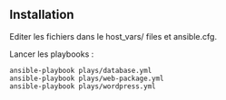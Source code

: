 ## Installation

Editer les fichiers dans le host_vars/ files et ansible.cfg.

Lancer les playbooks :

```
ansible-playbook plays/database.yml
ansible-playbook plays/web-package.yml
ansible-playbook plays/wordpress.yml

```
